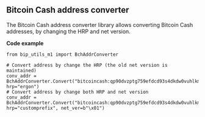 ## Bitcoin Cash address converter

The Bitcoin Cash address converter library allows converting Bitcoin Cash addresses, by changing the HRP and net version.

**Code example**

    from bip_utils_m1 import BchAddrConverter

    # Convert address by change the HRP (the old net version is maintained)
    conv_addr = BchAddrConverter.Convert("bitcoincash:qp90dvzptg759efdcd93s4dkdw0vuhlkmqlch7letq", hrp="ergon")
    # Convert address by change both HRP and net version
    conv_addr = BchAddrConverter.Convert("bitcoincash:qp90dvzptg759efdcd93s4dkdw0vuhlkmqlch7letq", hrp="customprefix", net_ver=b"\x01")
